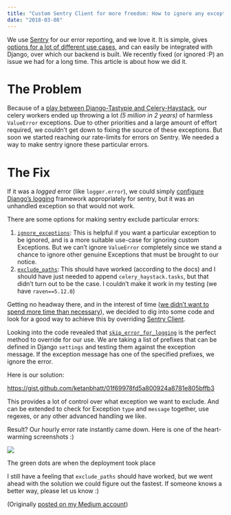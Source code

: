 ```yaml
---
title: "Custom Sentry Client for more freedom: How to ignore any exception you want"
date: "2018-03-08"
---
```


We use [Sentry](https://sentry.io/welcome/) for our error reporting, and we love it. It is simple, gives [options for a lot of different use cases](https://docs.sentry.io/clients/python/advanced/#client-arguments), and can easily be integrated with Django, over which our backend is built. We recently fixed (or ignored :P) an issue we had for a long time. This article is about how we did it.

# The Problem

Because of a [play between Django-Tastypie and Celery-Haystack](https://github.com/django-haystack/celery-haystack/blob/ca590126dd1836d3b1f03e9b9264d02161142e38/celery_haystack/tasks.py#L117), our celery workers ended up throwing a lot _(5 million in 2 years)_ of harmless `ValueError` exceptions. Due to other priorities and a large amount of effort required, we couldn’t get down to fixing the source of these exceptions. But soon we started reaching our rate-limits for errors on Sentry. We needed a way to make sentry ignore these particular errors.

# The Fix

If it was a _logged_ error (like `logger.error`), we could simply [configure Django’s logging](https://docs.sentry.io/clients/python/integrations/django/#integration-with-logging) framework appropriately for sentry, but it was an unhandled exception so that would not work.

There are some options for making sentry exclude particular errors:

1. [`ignore_exceptions`](https://docs.sentry.io/clients/python/advanced/#client-arguments): This is helpful if you want a particular exception to be ignored, and is a more suitable use-case for ignoring custom Exceptions. But we can’t ignore `ValueError` completely since we stand a chance to ignore other genuine Exceptions that must be brought to our notice.
2. [`exclude_paths`](https://docs.sentry.io/clients/python/advanced/#client-arguments): This should have worked (according to the docs) and I should have just needed to append `celery_haystack.tasks`, but that didn’t turn out to be the case. I couldn’t make it work in my testing (we have `raven==5.12.0`)

Getting no headway there, and in the interest of time ([we didn’t want to spend more time than necessary](https://medium.com/squad-engineering/how-we-built-an-engineering-culture-of-doing-more-with-less-a0a053be8e30)), we decided to dig into some code and look for a good way to achieve this by overriding [Sentry Client](https://docs.sentry.io/clients/python/integrations/django/#additional-settings).

Looking into the code revealed that [`skip_error_for_logging`](https://github.com/getsentry/raven-python/blob/f579e6809b01d27da5fe515d8572b497c98b4b43/raven/base.py#L357) is the perfect method to override for our use. We are taking a list of prefixes that can be defined in Django `settings` and testing them against the exception message. If the exception message has one of the specified prefixes, we ignore the error.

Here is our solution:

https://gist.github.com/ketanbhatt/01f69978fd5a800924a8781e805bffb3

This provides a lot of control over what exception we want to exclude. And can be extended to check for Exception `type` and `message` together, use regexes, or any other advanced handling we like.

Result? Our hourly error rate instantly came down. Here is one of the heart-warming screenshots :)

![](https://ktbt10.files.wordpress.com/2018/03/aa1b1-1wkq3qygm7duu1gpqkz3cua.jpeg)

The green dots are when the deployment took place

I still have a feeling that `exclude_paths` should have worked, but we went ahead with the solution we could figure out the fastest. If someone knows a better way, please let us know :)

(Originally [posted on my Medium account](https://medium.com/squad-engineering/custom-sentry-client-for-more-freedom-how-to-ignore-any-exception-you-want-e56d36bd515f))
